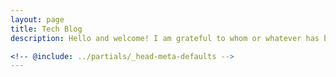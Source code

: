 ```yaml
---
layout: page
title: Tech Blog
description: Hello and welcome! I am grateful to whom or whatever has brought you here. Posts on this blog will mostly cover development topics. Enjoy!

<!-- @include: ../partials/_head-meta-defaults -->
---
```

<script setup>
import Blog from '../components/Blog.vue'
</script>

<suspense>
    <Blog></Blog>
</suspense>
